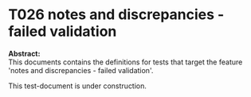 # T026 notes and discrepancies - failed validation
**Abstract:**  
This documents contains the definitions for tests that target the feature 'notes and discrepancies - failed validation'.  

This test-document is under construction.